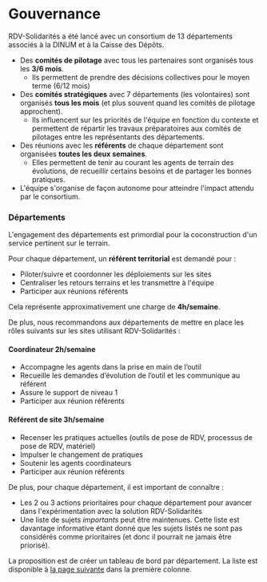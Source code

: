 # Gouvernance



RDV-Solidarités a été lancé avec un consortium de 13 départements associés à la DINUM et à la Caisse des Dépôts.

* Des **comités de pilotage** avec tous les partenaires sont organisés tous les **3/6 mois**.
  * Ils permettent de prendre des décisions collectives pour le moyen terme \(6/12 mois\)
* Des **comités stratégiques** avec 7 départements \(les volontaires\) sont organisés **tous les mois** \(et plus souvent quand les comités de pilotage approchent\).
  * Ils influencent sur les priorités de l'équipe en fonction du contexte et permettent de répartir les travaux préparatoires aux comités de pilotages entre les représentants des départements.
* Des réunions avec les **référents** de chaque département sont organisées **toutes les deux semaines**.
  * Elles permettent de tenir au courant les agents de terrain des évolutions, de recueillir certains besoins et de partager les bonnes pratiques.
* L'équipe s'organise de façon autonome pour atteindre l'impact attendu par le consortium.

### 

### Départements

L'engagement des départements est primordial pour la coconstruction d'un service pertinent sur le terrain.

Pour chaque département, un **référent territorial** est demandé pour :

* Piloter/suivre et coordonner les déploiements sur les sites
* Centraliser les retours terrains et les transmettre à l'équipe
* Participer aux réunions référents

Cela représente approximativement une charge de **4h/semaine**.

 De plus, nous recommandons aux départements de mettre en place les rôles suivants sur les sites utilisant RDV-Solidarités :

#### Coordinateur 2h/semaine

* Accompagne les agents dans la prise en main de l’outil
* Recueille les demandes d’évolution de l’outil et les communique au référent
* Assure le support de niveau 1
* Participer aux réunion référents

#### Référent de site 3h/semaine

* Recenser les pratiques actuelles \(outils de pose de RDV, processus de pose de RDV, matériel\) 
* Impulser le changement de pratiques 
* Soutenir les agents coordinateurs
* Participer aux réunion référents

De plus, pour chaque département, il est important de connaître :

* Les 2 ou 3 actions prioritaires pour chaque département pour avancer dans l'expérimentation avec la solution RDV-Solidarités
* Une liste de sujets _importants_ peut être maintenues. Cette liste est davantage informative étant donné que les sujets listés ne sont pas considérés comme prioritaires \(et donc il pourrait ne jamais être priorisé\).

La proposition est de créer un tableau de bord par département. La liste est disponible à [la page suivante](https://trello.com/b/oSmy09cz/lapins-consortium-d%C3%A9partements) dans la première colonne.

